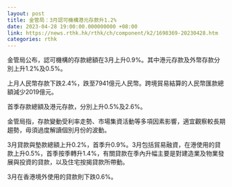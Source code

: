 ```yaml
---
layout: post
title: 金管局：3月認可機構港元存款升1.2%
date: 2023-04-28 19:00:00.000000000 +08:00
link: https://news.rthk.hk/rthk/ch/component/k2/1698369-20230428.htm
categories: rthk
---
```


金管局公布，認可機構的存款總額在3月上升0.9%。其中港元存款及外幣存款分別上升1.2%及0.5%。

上月人民幣存款下跌2.4%，跌至7941億元人民幣。跨境貿易結算的人民幣匯款總額減少2019億元。

首季存款總額及港元存款，分別上升0.5%及2.6%。

金管局指，存款變動受利率走勢、市場集資活動等多項因素影響，適宜觀察較長期趨勢，毋須過度解讀個別月份的波動。

3月貸款與墊款總額上升0.2%，首季升0.9%。3月包括貿易融資，在港使用的貸款上升0.5%，首季按季轉升1.4%，有關貸款在季內升幅主要是對建造業及物業發展與投資的貸款，以及住宅按揭貸款所帶動。

3月在香港境外使用的貸款則下跌0.6%。
